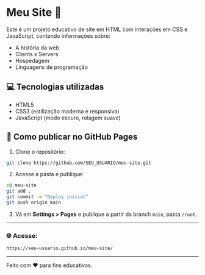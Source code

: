 # Meu Site 📘

Este é um projeto educativo de site em HTML com interações em CSS e JavaScript, contendo informações sobre:
- A história da web
- Clients x Servers
- Hospedagem
- Linguagens de programação

## 💻 Tecnologias utilizadas
- HTML5
- CSS3 (estilização moderna e responsiva)
- JavaScript (modo escuro, rolagem suave)

## 🚀 Como publicar no GitHub Pages

1. Clone o repositório:
```bash
git clone https://github.com/SEU_USUARIO/meu-site.git
```

2. Acesse a pasta e publique:
```bash
cd meu-site
git add .
git commit -m "Deploy inicial"
git push origin main
```

3. Vá em **Settings > Pages** e publique a partir da branch `main`, pasta `/root`.

---

### 🌐 Acesse:
```
https://seu-usuario.github.io/meu-site/
```

---

Feito com ❤️ para fins educativos.
